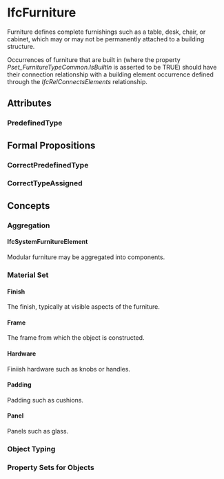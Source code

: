 # IfcFurniture

Furniture defines complete furnishings such as a table, desk, chair, or cabinet, which may or may not be permanently attached to a building structure.
<!-- end of short definition -->

Occurrences of furniture that are built in (where the property _Pset_FurnitureTypeCommon.IsBuiltIn_ is asserted to be TRUE) should have their connection relationship with a building element occurrence defined through the _IfcRelConnectsElements_ relationship.

## Attributes

### PredefinedType


## Formal Propositions

### CorrectPredefinedType


### CorrectTypeAssigned

## Concepts

### Aggregation



#### IfcSystemFurnitureElement

Modular furniture may be aggregated into components.

### Material Set



#### Finish

The finish, typically at visible aspects of the furniture.

#### Frame

The frame from which the object is constructed.

#### Hardware

Finiish hardware such as knobs or handles.

#### Padding

Padding such as cushions.

#### Panel

Panels such as glass.

### Object Typing



### Property Sets for Objects



